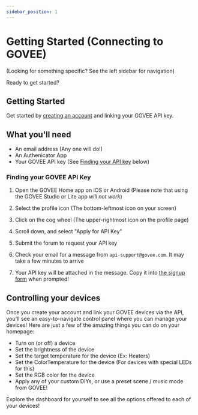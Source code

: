 ```yaml
---
sidebar_position: 1
---
```


# Getting Started (Connecting to GOVEE)

(Looking for something specific? See the left sidebar for navigation)

Ready to get started?

## Getting Started

Get started by [creating an account](https://govee.tinkertechlab.com/signup?ref=docs) and linking your GOVEE API key.

## What you'll need

- An email address (Any one will do!)
- An Authenicator App
- Your GOVEE API key (See [Finding your API key](#finding-your-govee-api-key) below)

### Finding your GOVEE API Key

1. Open the GOVEE Home app on iOS or Android (Please note that using the GOVEE Studio or Lite app _will not work_)

2. Select the profile icon (The bottom-leftmost icon on your screen)

3. Click on the cog wheel (The upper-rightmost icon on the profile page)

4. Scroll down, and select "Apply for API Key"

5. Submit the forum to request your API key

6. Check your email for a message from `api-support@govee.com`. It may take a few minutes to arrive

7. Your API key will be attached in the message. Copy it into [the signup form](https://govee.tinkertechlab.com/signup) when prompted!

## Controlling your devices

Once you create your account and link your GOVEE devices via the API, you'll see an easy-to-navigate control panel where you can manage your devices! Here are just a few of the amazing things you can do on your homepage:

- Turn on (or off) a device
- Set the brightness of the device
- Set the target temperature for the device (Ex: Heaters)
- Set the ColorTemperature for the device (For devices with special LEDs for this)
- Set the RGB color for the device
- Apply any of your custom DIYs, or use a preset scene / music mode from GOVEE!

Explore the dashboard for yourself to see all the options offered to each of your devices!